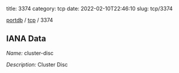 title: 3374
category: tcp
date: 2022-02-10T22:46:10
slug: tcp/3374

[portdb](/) / [tcp](/category/tcp.html) / 3374


## IANA Data

_Name:_ cluster-disc

_Description:_ Cluster Disc


